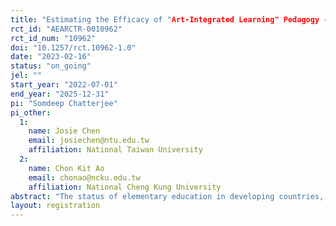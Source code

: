 ```yaml
---
title: "Estimating the Efficacy of "Art-Integrated Learning" Pedagogy - Evidence from a Randomised Control Trial in India"
rct_id: "AEARCTR-0010962"
rct_id_num: "10962"
doi: "10.1257/rct.10962-1.0"
date: "2023-02-16"
status: "on_going"
jel: ""
start_year: "2022-07-01"
end_year: "2025-12-31"
pi: "Somdeep Chatterjee"
pi_other:
  1:
    name: Josie Chen
    email: josiechen@ntu.edu.tw
    affiliation: National Taiwan University
  2:
    name: Chon Kit Ao
    email: chonao@ncku.edu.tw
    affiliation: National Cheng Kung University
abstract: "The status of elementary education in developing countries, particularly India, is very poor. Reports suggest that children’s enrollment rates in school are as high as 95% in the country but less than 50% of these enrolled children can perform basic reading and arithmetic tasks. This suggests that the participation in schooling is not getting translated into actual human capital accumulation, which is likely to have adverse labor market consequences in the long run.While there are several ways one could try and improve learning levels of children through demand side interventions like conditional cash transfers or in-kind transfers and gifts, there is not much convincing evidence of success of these initiatives. On the other hand, supply side interventions such as improving school infrastructure, providing better quality teachers, integrating technology in teaching have also been tried with limited success. In this backdrop, the new National Education Policy (NEP) has been launched by the government of India in 2020, which emphasizes innovative pedagogy in attempting to achieve the targeted levels of learning. In line with this, we are interested in understanding the role of alternative ways of teaching and pedagogical innovations in improvement of cognitive as well as non-cognitive development of children. Specifically, we want to estimate if “art-integrated” learning can improve academic outcomes of children. The underlying hypothesis would be that traditional teaching approaches may be relatively less attractive to children, particularly from socio-economically disadvantaged backgrounds with low base levels of family education. Consequently, the major emphasis should be to make these children attracted to learning and putting efforts towards human capital accumulation by making the curriculum more interesting yet less challenging to grasp. Integrating the pedagogy with art forms such as music, dance, theatre etc. may enable superior cognition and attention from these children which eventually could lead to higher academic achievement.."
layout: registration
---
```


